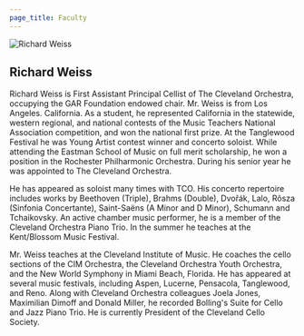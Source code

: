 ```yaml
---
page_title: Faculty
---
```


![Richard Weiss](/img/richard-weiss.jpg)

## Richard Weiss

Richard Weiss is First Assistant Principal Cellist of The Cleveland Orchestra, occupying the GAR Foundation endowed chair. Mr. Weiss is from Los Angeles. California. As a student, he represented California in the statewide, western regional, and national contests of the Music Teachers National Association competition, and won the national first prize. At the Tanglewood Festival he was Young Artist contest winner and concerto soloist. While attending the Eastman School of Music on full merit scholarship, he won a position in the Rochester Philharmonic Orchestra. During his senior year he was appointed to The Cleveland Orchestra.
 
He has appeared as soloist many times with TCO. His concerto repertoire includes works by Beethoven (Triple), Brahms (Double), Dvořák, Lalo, Rôsza (Sinfonia Concertante), Saint-Saëns (A Minor and D Minor), Schumann and Tchaikovsky. An active chamber music performer, he is a member of the Cleveland Orchestra Piano Trio. In the summer he teaches at the Kent/Blossom Music Festival.
 
Mr. Weiss teaches at the Cleveland Institute of Music. He coaches the cello sections of the CIM Orchestra, the Cleveland Orchestra Youth Orchestra, and the New World Symphony in Miami Beach, Florida. He has appeared at several music festivals, including Aspen, Lucerne, Pensacola, Tanglewood, and Reno. Along with Cleveland Orchestra colleagues Joela Jones, Maximilian Dimoff and Donald Miller, he recorded Bolling's Suite for Cello and Jazz Piano Trio. He is currently President of the Cleveland Cello Society.
